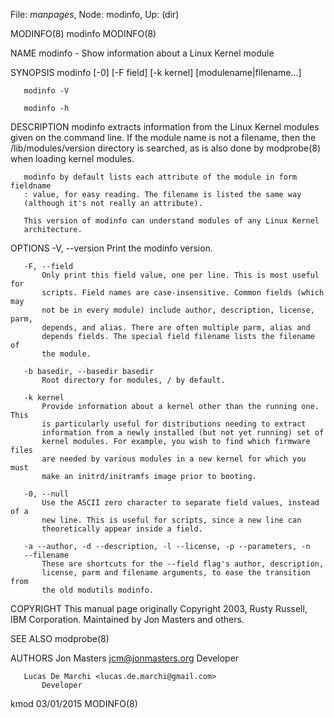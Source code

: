 File: *manpages*,  Node: modinfo,  Up: (dir)

MODINFO(8)                          modinfo                         MODINFO(8)



NAME
       modinfo - Show information about a Linux Kernel module

SYNOPSIS
       modinfo [-0] [-F field] [-k kernel] [modulename|filename...]

       modinfo -V

       modinfo -h

DESCRIPTION
       modinfo extracts information from the Linux Kernel modules given on the
       command line. If the module name is not a filename, then the
       /lib/modules/version directory is searched, as is also done by
       modprobe(8) when loading kernel modules.

       modinfo by default lists each attribute of the module in form fieldname
       : value, for easy reading. The filename is listed the same way
       (although it's not really an attribute).

       This version of modinfo can understand modules of any Linux Kernel
       architecture.

OPTIONS
       -V, --version
           Print the modinfo version.

       -F, --field
           Only print this field value, one per line. This is most useful for
           scripts. Field names are case-insensitive. Common fields (which may
           not be in every module) include author, description, license, parm,
           depends, and alias. There are often multiple parm, alias and
           depends fields. The special field filename lists the filename of
           the module.

       -b basedir, --basedir basedir
           Root directory for modules, / by default.

       -k kernel
           Provide information about a kernel other than the running one. This
           is particularly useful for distributions needing to extract
           information from a newly installed (but not yet running) set of
           kernel modules. For example, you wish to find which firmware files
           are needed by various modules in a new kernel for which you must
           make an initrd/initramfs image prior to booting.

       -0, --null
           Use the ASCII zero character to separate field values, instead of a
           new line. This is useful for scripts, since a new line can
           theoretically appear inside a field.

       -a --author, -d --description, -l --license, -p --parameters, -n
       --filename
           These are shortcuts for the --field flag's author, description,
           license, parm and filename arguments, to ease the transition from
           the old modutils modinfo.

COPYRIGHT
       This manual page originally Copyright 2003, Rusty Russell, IBM
       Corporation. Maintained by Jon Masters and others.

SEE ALSO
       modprobe(8)

AUTHORS
       Jon Masters <jcm@jonmasters.org>
           Developer

       Lucas De Marchi <lucas.de.marchi@gmail.com>
           Developer



kmod                              03/01/2015                        MODINFO(8)
